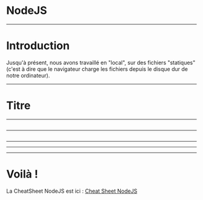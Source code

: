 # NodeJS



---



# Introduction

Jusqu'à présent, nous avons travaillé en "local", sur des fichiers "statiques" (c'est à dire que le navigateur charge les fichiers depuis le disque dur de notre ordinateur).



---



# Titre


***



```

```


***

```
```




***




***





---



# Voilà !
La CheatSheet NodeJS est ici :
[Cheat Sheet NodeJS](https://github.com/blank-project/_blank/blob/master/cheatsheets/nodejs.md)
